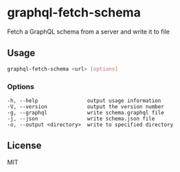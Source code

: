 # graphql-fetch-schema

Fetch a GraphQL schema from a server and write it to file

## Usage

```sh
graphql-fetch-schema <url> [options]
```

### Options

```
-h, --help                output usage information
-V, --version             output the version number
-g, --graphql             write schema.graphql file
-j, --json                write schema.json file
-o, --output <directory>  write to specified directory
```

## License

MIT
